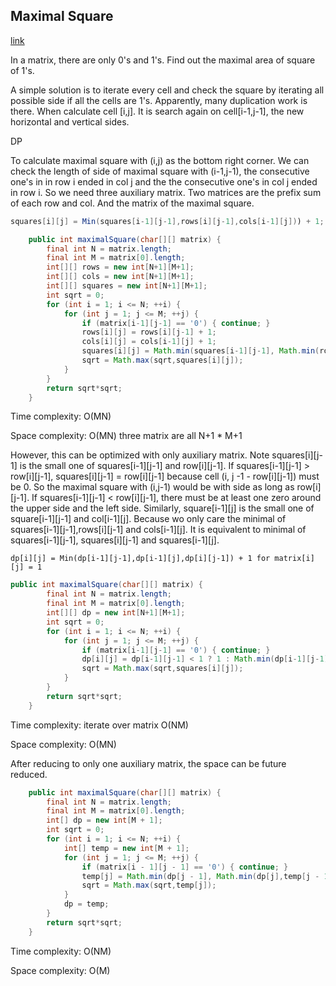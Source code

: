 ## Maximal Square

[link](https://leetcode.com/problems/maximal-square/)

In a matrix, there are only 0's and 1's. Find out the maximal area of square of 1's.

A simple solution is to iterate every cell and check the square by iterating  all possible side if all the cells are 1's. Apparently, many duplication work is there. When calculate cell [i,j]. It is search again on cell[i-1,j-1], the new horizontal and vertical sides.   

DP

To calculate maximal square with (i,j) as the bottom right corner. We can check the length of side of maximal square with (i-1,j-1), the consecutive one's in  in row i ended in col j and the the consecutive one's in col j ended in row i. So we need three auxiliary matrix. Two matrices are the prefix sum of each row and col. And the matrix of the maximal square.

```java
squares[i][j] = Min(squares[i-1][j-1],rows[i][j-1],cols[i-1][j])) + 1;
```

```java
    public int maximalSquare(char[][] matrix) {
        final int N = matrix.length;
        final int M = matrix[0].length;
        int[][] rows = new int[N+1][M+1];
        int[][] cols = new int[N+1][M+1];
        int[][] squares = new int[N+1][M+1];
        int sqrt = 0;
        for (int i = 1; i <= N; ++i) {
            for (int j = 1; j <= M; ++j) {
                if (matrix[i-1][j-1] == '0') { continue; }
                rows[i][j] = rows[i][j-1] + 1;
                cols[i][j] = cols[i-1][j] + 1;
                squares[i][j] = Math.min(squares[i-1][j-1], Math.min(rows[i][j-1],cols[i-1][j])) + 1;
                sqrt = Math.max(sqrt,squares[i][j]);
            }
        }
        return sqrt*sqrt;
    }
```

Time complexity: O(MN)

Space complexity: O(MN) three matrix are all N+1 * M+1

However, this can be optimized with only auxiliary matrix. Note squares[i]\[j-1] is the small one of squares[i-1]\[j-1] and row[i]\[j-1].  If squares[i-1]\[j-1] >  row[i]\[j-1], squares[i]\[j-1]  = row[i]\[j-1] because cell (i, j -1 - row[i]\[j-1]) must be 0. So the maximal square with (i,j-1) would be with side as long as row[i]\[j-1]. If  squares[i-1]\[j-1] <  row[i]\[j-1], there must be at least one zero around the upper side and the left side. Similarly, square[i-1]\[j] is the small one of square[i-1]\[j-1] and col[i-1]\[j]. Because wo only care the minimal of squares[i-1]\[j-1],rows[i]\[j-1] and cols[i-1]\[j]. It is equivalent to minimal of  squares[i-1]\[j-1],  squares[i]\[j-1] and  squares[i-1]\[j].

```
dp[i][j] = Min(dp[i-1][j-1],dp[i-1][j],dp[i][j-1]) + 1 for matrix[i][j] = 1
```

```java
public int maximalSquare(char[][] matrix) {
        final int N = matrix.length;
        final int M = matrix[0].length;
        int[][] dp = new int[N+1][M+1];
        int sqrt = 0;
        for (int i = 1; i <= N; ++i) {
            for (int j = 1; j <= M; ++j) {
                if (matrix[i-1][j-1] == '0') { continue; }
                dp[i][j] = dp[i-1][j-1] < 1 ? 1 : Math.min(dp[i-1][j-1], Math.min(dp[i-1][j],dp[i][j-1])) + 1;
                sqrt = Math.max(sqrt,squares[i][j]);
            }
        }
        return sqrt*sqrt;
    }
```

Time complexity: iterate over matrix O(NM)

Space complexity: O(MN)

After reducing to only one auxiliary matrix, the space can be future reduced.

```java
    public int maximalSquare(char[][] matrix) {
        final int N = matrix.length;
        final int M = matrix[0].length;
        int[] dp = new int[M + 1];
        int sqrt = 0;
        for (int i = 1; i <= N; ++i) {
            int[] temp = new int[M + 1];
            for (int j = 1; j <= M; ++j) {
                if (matrix[i - 1][j - 1] == '0') { continue; }
                temp[j] = Math.min(dp[j - 1], Math.min(dp[j],temp[j - 1])) + 1;
                sqrt = Math.max(sqrt,temp[j]);
            }
            dp = temp;
        }
        return sqrt*sqrt;
    }
```

Time complexity: O(NM)

Space complexity: O(M)


